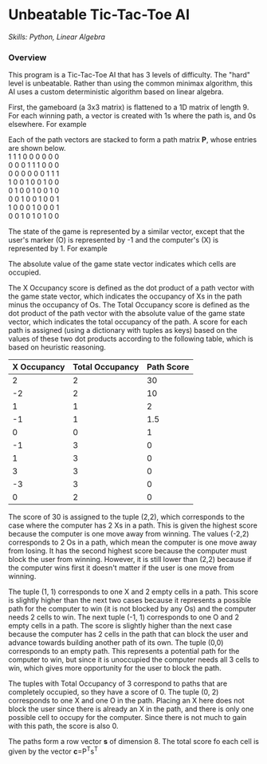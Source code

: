 
# Unbeatable Tic-Tac-Toe AI
*Skills: Python, Linear Algebra*

### Overview
This program is a Tic-Tac-Toe AI that has 3 levels of difficulty. The "hard" level is unbeatable. Rather than using the common minimax algorithm, this AI uses a custom deterministic algorithm based on linear algebra. 

First, the gameboard (a 3x3 matrix) is flattened to a 1D matrix of length 9. For each winning path, a vector is created with 1s where the path is, and 0s elsewhere. For example



Each of the path vectors are stacked to form a path matrix __P__, whose entries are shown below.\
1  1  1  0  0  0  0  0  0\
0  0  0  1  1  1  0  0  0\
0  0  0  0  0  0  1  1  1\
1  0  0  1  0  0  1  0  0\
0  1  0  0  1  0  0  1  0\
0  0  1  0  0  1  0  0  1\
1  0  0  0  1  0  0  0  1\
0  0  1  0  1  0  1  0  0

The state of the game is represented by a similar vector, except that the user's marker (O) is represented by -1 and the computer's (X) is represented by 1. For example


The absolute value of the game state vector indicates which cells are occupied. 

The X Occupancy score is defined as the dot product of a path vector with the game state vector, which indicates the occupancy of Xs in the path minus the occupancy of Os. The Total Occupancy score is defined as the dot product of the path vector with the absolute value of the game state vector, which indicates the total occupancy of the path. A score for each path is assigned (using a dictionary with tuples as keys) based on the values of these two dot products according to the following table, which is based on heuristic reasoning.

|X Occupancy|Total Occupancy|Path Score|
|-----------|---------------|----------|
|     2     |       2       |    30    | 
|    -2     |       2       |    10    |
|     1     |       1       |     2    |
|    -1     |       1       |   1.5    |
|     0     |       0       |     1    |
|    -1     |       3       |     0    |
|     1     |       3       |     0    |
|     3     |       3       |     0    |
|    -3     |       3       |     0    |
|     0     |       2       |     0    |

The score of 30 is assigned to the tuple (2,2), which corresponds to the case where the computer has 2 Xs in a path. This is given the highest score because the computer is one move away from winning. The values (-2,2) corresponds to 2 Os in a path, which mean the computer is one move away from losing. It has the second highest score because the computer must block the user from winning. However, it is still lower than (2,2) because if the computer wins first it doesn't matter if the user is one move from winning. 

The tuple (1, 1) corresponds to one X and 2 empty cells in a path. This score is slightly higher than the next two cases because it represents a possible path for the computer to win (it is not blocked by any Os) and the computer needs 2 cells to win. The next tuple (-1, 1) corresponds to one O and 2 empty cells in a path. The score is slightly higher than the next case because the computer has 2 cells in the path that can block the user and advance towards building another path of its own. The tuple (0,0) corresponds to an empty path. This represents a potential path for the computer to win, but since it is unoccupied the computer needs all 3 cells to win, which gives more opportunity for the user to block the path. 

The tuples with Total Occupancy of 3 correspond to paths that are completely occupied, so they have a score of 0. The tuple (0, 2) corresponds to one X and one O in the path. Placing an X here does not block the user since there is already an X in the path, and there is only one possible cell to occupy for the computer. Since there is not much to gain with this path, the score is also 0.

The paths form a row vector __s__ of dimension 8. The total score fo each cell is given by the vector __c__=P<sup>T</sup>s<sup>T</sup>





